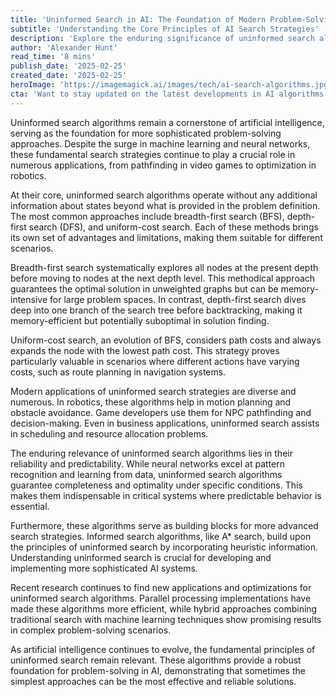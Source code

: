 ```yaml
---
title: 'Uninformed Search in AI: The Foundation of Modern Problem-Solving Algorithms'
subtitle: 'Understanding the Core Principles of AI Search Strategies'
description: 'Explore the enduring significance of uninformed search algorithms in AI, from their fundamental principles to modern applications in robotics, gaming, and business. Learn how these classical approaches continue to shape the future of artificial intelligence.'
author: 'Alexander Hunt'
read_time: '8 mins'
publish_date: '2025-02-25'
created_date: '2025-02-25'
heroImage: 'https://imagemagick.ai/images/tech/ai-search-algorithms.jpg'
cta: 'Want to stay updated on the latest developments in AI algorithms and their practical applications? Follow us on LinkedIn for regular insights, expert analysis, and in-depth discussions about the evolving world of artificial intelligence.'
---
```


Uninformed search algorithms remain a cornerstone of artificial intelligence, serving as the foundation for more sophisticated problem-solving approaches. Despite the surge in machine learning and neural networks, these fundamental search strategies continue to play a crucial role in numerous applications, from pathfinding in video games to optimization in robotics.

At their core, uninformed search algorithms operate without any additional information about states beyond what is provided in the problem definition. The most common approaches include breadth-first search (BFS), depth-first search (DFS), and uniform-cost search. Each of these methods brings its own set of advantages and limitations, making them suitable for different scenarios.

Breadth-first search systematically explores all nodes at the present depth before moving to nodes at the next depth level. This methodical approach guarantees the optimal solution in unweighted graphs but can be memory-intensive for large problem spaces. In contrast, depth-first search dives deep into one branch of the search tree before backtracking, making it memory-efficient but potentially suboptimal in solution finding.

Uniform-cost search, an evolution of BFS, considers path costs and always expands the node with the lowest path cost. This strategy proves particularly valuable in scenarios where different actions have varying costs, such as route planning in navigation systems.

Modern applications of uninformed search strategies are diverse and numerous. In robotics, these algorithms help in motion planning and obstacle avoidance. Game developers use them for NPC pathfinding and decision-making. Even in business applications, uninformed search assists in scheduling and resource allocation problems.

The enduring relevance of uninformed search algorithms lies in their reliability and predictability. While neural networks excel at pattern recognition and learning from data, uninformed search algorithms guarantee completeness and optimality under specific conditions. This makes them indispensable in critical systems where predictable behavior is essential.

Furthermore, these algorithms serve as building blocks for more advanced search strategies. Informed search algorithms, like A* search, build upon the principles of uninformed search by incorporating heuristic information. Understanding uninformed search is crucial for developing and implementing more sophisticated AI systems.

Recent research continues to find new applications and optimizations for uninformed search algorithms. Parallel processing implementations have made these algorithms more efficient, while hybrid approaches combining traditional search with machine learning techniques show promising results in complex problem-solving scenarios.

As artificial intelligence continues to evolve, the fundamental principles of uninformed search remain relevant. These algorithms provide a robust foundation for problem-solving in AI, demonstrating that sometimes the simplest approaches can be the most effective and reliable solutions.